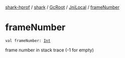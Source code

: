 [shark-hprof](../../../index.md) / [shark](../../index.md) / [GcRoot](../index.md) / [JniLocal](index.md) / [frameNumber](./frame-number.md)

# frameNumber

`val frameNumber: `[`Int`](https://kotlinlang.org/api/latest/jvm/stdlib/kotlin/-int/index.html)

frame number in stack trace (-1 for empty)


